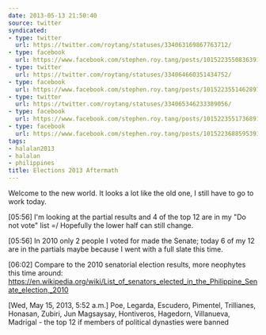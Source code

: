 ```yaml
---
date: 2013-05-13 21:50:40
source: twitter
syndicated:
- type: twitter
  url: https://twitter.com/roytang/statuses/334063169867763712/
- type: facebook
  url: https://www.facebook.com/stephen.roy.tang/posts/10152235508363912
- type: twitter
  url: https://twitter.com/roytang/statuses/334064660351434752/
- type: facebook
  url: https://www.facebook.com/stephen.roy.tang/posts/10152235514628912
- type: twitter
  url: https://twitter.com/roytang/statuses/334065346233389056/
- type: facebook
  url: https://www.facebook.com/stephen.roy.tang/posts/10152235517368912
- type: facebook
  url: https://www.facebook.com/stephen.roy.tang/posts/10152236885953912
tags:
- halalan2013
- halalan
- philippines
title: Elections 2013 Aftermath
---
```


Welcome to the new world. It looks a lot like the old one, I still have to go to work today.

<time>[05:56]</time> I'm looking at the partial results and 4 of the top 12 are in my "Do not vote" list =/ Hopefully the lower half can still change.

<time>[05:56]</time> In 2010 only 2 people I voted for made the Senate; today 6 of my 12 are in the partials maybe because I went with a full slate this time.

<time>[06:02]</time> Compare to the 2010 senatorial election results, more neophytes this time around: https://en.wikipedia.org/wiki/List_of_senators_elected_in_the_Philippine_Senate_election,_2010

<time>[Wed, May 15, 2013, 5:52 a.m.]</time> Poe, Legarda, Escudero, Pimentel, Trillianes, Honasan, Zubiri, Jun Magsaysay, Hontiveros, Hagedorn, Villanueva, Madrigal - the top 12 if members of political dynasties were banned